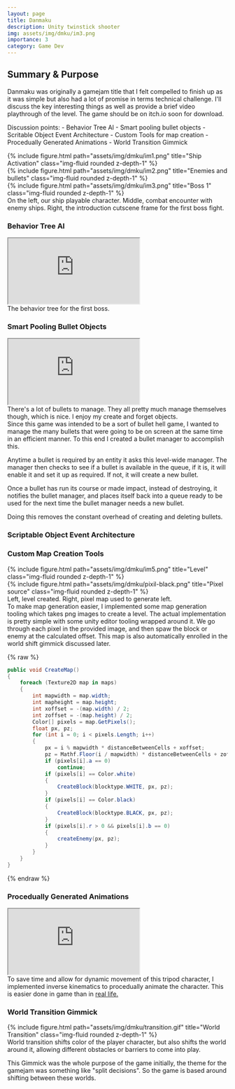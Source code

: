 ```yaml
---
layout: page
title: Danmaku
description: Unity twinstick shooter
img: assets/img/dmku/im3.png
importance: 3
category: Game Dev
---
```


<!-- 
    Summary & Purpose
        

    noteable stuff:
        Fully playable end to end game
        behavior tree ai
        Smart pooling bullets
        Scriptable Object event architecture
        map tools from pixels
        proceedually Generated Animations
        Screen space effects and shaders (glitch on hit)
 -->

## Summary & Purpose
Danmaku was originally a gamejam title that I felt compelled to finish up as it was simple but also had a lot of promise in terms technical challenge. I'll discuss the key interesting things as well as provide a brief video playthrough of the level. The game should be on itch.io soon for download.

Discussion points:
    - Behavior Tree AI
    - Smart pooling bullet objects
    - Scritable Object Event Architecture
    - Custom Tools for map creation
    - Procedually Generated Animations
    - World Transition Gimmick

<div class="row">
    <div class="col-sm mt-3 mt-md-0">
        {% include figure.html path="assets/img/dmku/im1.png" title="Ship Activation" class="img-fluid rounded z-depth-1" %}
    </div>
    <div class="col-sm mt-3 mt-md-0">
        {% include figure.html path="assets/img/dmku/im2.png" title="Enemies and bullets" class="img-fluid rounded z-depth-1" %}
    </div>
    <div class="col-sm mt-3 mt-md-0">
        {% include figure.html path="assets/img/dmku/im3.png" title="Boss 1" class="img-fluid rounded z-depth-1" %}
    </div>
</div>
<div class="caption">
    On the left, our ship playable character. Middle, combat encounter with enemy ships. Right, the introduction cutscene frame for the first boss fight.
</div>

<!-- Behavior Tree AI -->
### Behavior Tree AI
<div class="row">
    <div class="col-sm mt-3 mt-md-0">
        <div class="embed-responsive embed-responsive-16by9">
        <iframe class="embed-responsive-item" src="https://www.youtube.com/embed/lZm9WcnWrLE" allowfullscreen></iframe>
        </div>
    </div>
</div>
<div class="caption">
    The behavior tree for the first boss.
</div>

<!-- Smart Pooling Bullet Objects -->
### Smart Pooling Bullet Objects
<div class="row">
    <div class="col-sm mt-3 mt-md-0">
        <div class="embed-responsive embed-responsive-16by9">
        <iframe class="embed-responsive-item" src="https://www.youtube.com/embed/lZm9WcnWrLE" allowfullscreen></iframe>
        </div>
    </div>
</div>
<div class="caption">
    There's a lot of bullets to manage. They all pretty much manage themselves though, which is nice. I enjoy my create and forget objects. 
</div>
Since this game was intended to be a sort of bullet hell game, I wanted to manage the many bullets that were going to be on screen at the same time in an efficient manner. To this end I created a bullet manager to accomplish this. 

Anytime a bullet is required by an entity it asks this level-wide manager. The manager then checks to see if a bullet is available in the queue, if it is, it will enable it and set it up as required. If not, it will create a new bullet. 

Once a bullet has run its course or made impact, instead of destroying, it notifies the bullet manager, and places itself back into a queue ready to be used for the next time the bullet manager needs a new bullet. 

Doing this removes the constant overhead of creating and deleting bullets.

<!-- Scriptable Object Event Architecture -->
### Scriptable Object Event Architecture

<!-- Custom Tools for map creation -->
### Custom Map Creation Tools
<div class="row justify-content-sm-center">
    <div class="col-sm-8 mt-3 mt-md-0">
        {% include figure.html path="assets/img/dmku/im5.png" title="Level" class="img-fluid rounded z-depth-1" %}
    </div>
    <div class="col-sm-4 mt-3 mt-md-0">
        {% include figure.html path="assets/img/dmku/pixil-black.png" title="Pixel source" class="img-fluid rounded z-depth-1" %}
    </div>
</div>
<div class="caption">
    Left, level created. Right, pixel map used to generate left.
</div>
To make map generation easier, I implemented some map generation tooling which takes png images to create a level. The actual implementation is pretty simple with some unity editor tooling wrapped around it. We go through each pixel in the provided image, and then spaw the block or enemy at the calculated offset. This map is also automatically enrolled in the world shift gimmick discussed later. 

{% raw %}
```c#
public void CreateMap()
{
    foreach (Texture2D map in maps)
    {
        int mapwidth = map.width;
        int mapheight = map.height;
        int xoffset = -(map.width) / 2;
        int zoffset = -(map.height) / 2;
        Color[] pixels = map.GetPixels();
        float px, pz;
        for (int i = 0; i < pixels.Length; i++)
        {
            px = i % mapwidth * distanceBetweenCells + xoffset;
            pz = Mathf.Floor(i / mapwidth) * distanceBetweenCells + zoffset;
            if (pixels[i].a == 0)
                continue;
            if (pixels[i] == Color.white)
            {
                CreateBlock(blocktype.WHITE, px, pz);
            }
            if (pixels[i] == Color.black)
            {
                CreateBlock(blocktype.BLACK, px, pz);
            }
            if (pixels[i].r > 0 && pixels[i].b == 0)
            {
                createEnemy(px, pz);
            }
        }
    }
}
```
{% endraw %}

<!-- Procedually Generated Animations -->
### Procedually Generated Animations
<div class="row">
    <div class="col-sm mt-3 mt-md-0">
        <div class="embed-responsive embed-responsive-16by9">
        <iframe class="embed-responsive-item" src="https://www.youtube.com/embed/36ifthpvv_0" allowfullscreen></iframe>
        </div>
    </div>
</div>
<div class="caption">
    To save time and allow for dynamic movement of this tripod character, I implemented inverse kinematics to procedually animate the character. This is easier done in game than in <a href="https://www.youtube.com/watch?v=xEQ1KPo9HM8">real life.</a>
</div>

### World Transition Gimmick
<div class="row">
    <div class="col-sm mt-3 mt-md-0">
        {% include figure.html path="assets/img/dmku/transition.gif" title="World Transition" class="img-fluid rounded z-depth-1" %}
    </div>
</div>
<div class="caption">
    World transition shifts color of the player character, but also shifts the world around it, allowing different obstacles or barriers to come into play.
</div>

This Gimmick was the whole purpose of the game initially, the theme for the gamejam was something like "split decisions". So the game is based around shifting between these worlds.
